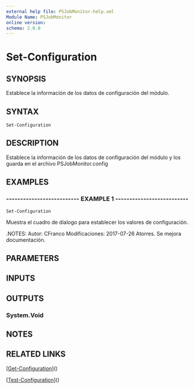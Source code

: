 ```yaml
---
external help file: PSJobMonitor-help.xml
Module Name: PSJobMonitor
online version: 
schema: 2.0.0
---
```


# Set-Configuration

## SYNOPSIS
Establece la información de los datos de configuración del módulo.

## SYNTAX

```
Set-Configuration
```

## DESCRIPTION
Establece la información de los datos de configuración del módulo y los guarda en el archivo PSJobMonitor.config

## EXAMPLES

### -------------------------- EXAMPLE 1 --------------------------
```
Set-Configuration
```

Muestra el cuadro de dialogo para establecer los valores de configuración.

.NOTES:
Autor: CFranco
Modificaciones: 2017-07-26 Atorres.
Se mejora documentación.

## PARAMETERS

## INPUTS

## OUTPUTS

### System.Void

## NOTES

## RELATED LINKS

[[Get-Configuration](Get-Configuration.md)]()

[[Test-Configuration](Test-Configuration.md)]()

